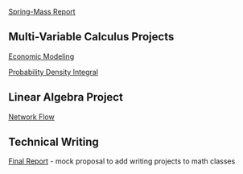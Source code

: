 [Spring-Mass Report](/projects/Spring_Mass_Report.pdf)

## Multi-Variable Calculus Projects

[Economic Modeling](/projects/jpierson_wp1.pdf)

[Probability Density Integral](/projects/jpierson_wp2.pdf)

## Linear Algebra Project
[Network Flow](/projects/jpierson_app1.pdf)

## Technical Writing

[Final Report](https://docs.google.com/document/d/1zslfxNiTz2kqxAz22RuVwdfqIuXCeBObVWSe8apfrdw/edit) - mock proposal to add writing projects to math classes